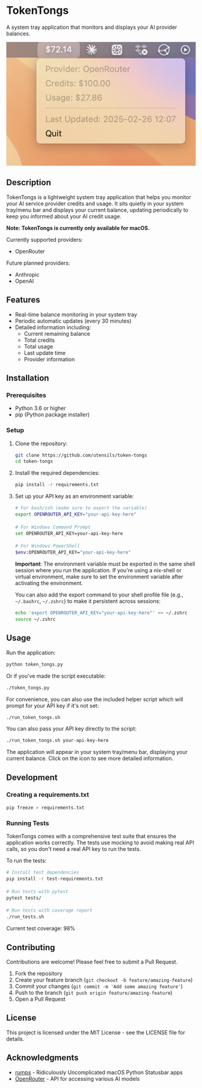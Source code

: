 # TokenTongs

A system tray application that monitors and displays your AI provider balances.

![Token-Tongs Screenshot](Token-Tongs.png)

## Description

TokenTongs is a lightweight system tray application that helps you monitor your AI service provider credits and usage. It sits quietly in your system tray/menu bar and displays your current balance, updating periodically to keep you informed about your AI credit usage.

**Note: TokenTongs is currently only available for macOS.**

Currently supported providers:
- OpenRouter

Future planned providers:
- Anthropic
- OpenAI

## Features

- Real-time balance monitoring in your system tray
- Periodic automatic updates (every 30 minutes)
- Detailed information including:
  - Current remaining balance
  - Total credits
  - Total usage
  - Last update time
  - Provider information

## Installation

### Prerequisites

- Python 3.6 or higher
- pip (Python package installer)

### Setup

1. Clone the repository:
   ```bash
   git clone https://github.com/utensils/token-tongs
   cd token-tongs
   ```

2. Install the required dependencies:
   ```bash
   pip install -r requirements.txt
   ```

3. Set up your API key as an environment variable:
   ```bash
   # For bash/zsh (make sure to export the variable)
   export OPENROUTER_API_KEY="your-api-key-here"
   
   # For Windows Command Prompt
   set OPENROUTER_API_KEY=your-api-key-here
   
   # For Windows PowerShell
   $env:OPENROUTER_API_KEY="your-api-key-here"
   ```

   **Important**: The environment variable must be exported in the same shell session where you run the application. If you're using a nix-shell or virtual environment, make sure to set the environment variable after activating the environment.

   You can also add the export command to your shell profile file (e.g., `~/.bashrc`, `~/.zshrc`) to make it persistent across sessions:
   ```bash
   echo 'export OPENROUTER_API_KEY="your-api-key-here"' >> ~/.zshrc
   source ~/.zshrc
   ```

## Usage

Run the application:

```bash
python token_tongs.py
```

Or if you've made the script executable:

```bash
./token_tongs.py
```

For convenience, you can also use the included helper script which will prompt for your API key if it's not set:

```bash
./run_token_tongs.sh
```

You can also pass your API key directly to the script:

```bash
./run_token_tongs.sh your-api-key-here
```

The application will appear in your system tray/menu bar, displaying your current balance. Click on the icon to see more detailed information.

## Development

### Creating a requirements.txt

```bash
pip freeze > requirements.txt
```

### Running Tests

TokenTongs comes with a comprehensive test suite that ensures the application works correctly. The tests use mocking to avoid making real API calls, so you don't need a real API key to run the tests.

To run the tests:

```bash
# Install test dependencies
pip install -r test-requirements.txt

# Run tests with pytest
pytest tests/

# Run tests with coverage report
./run_tests.sh
```

Current test coverage: 98%

## Contributing

Contributions are welcome! Please feel free to submit a Pull Request.

1. Fork the repository
2. Create your feature branch (`git checkout -b feature/amazing-feature`)
3. Commit your changes (`git commit -m 'Add some amazing feature'`)
4. Push to the branch (`git push origin feature/amazing-feature`)
5. Open a Pull Request

## License

This project is licensed under the MIT License - see the LICENSE file for details.

## Acknowledgments

- [rumps](https://github.com/jaredks/rumps) - Ridiculously Uncomplicated macOS Python Statusbar apps
- [OpenRouter](https://openrouter.ai) - API for accessing various AI models
